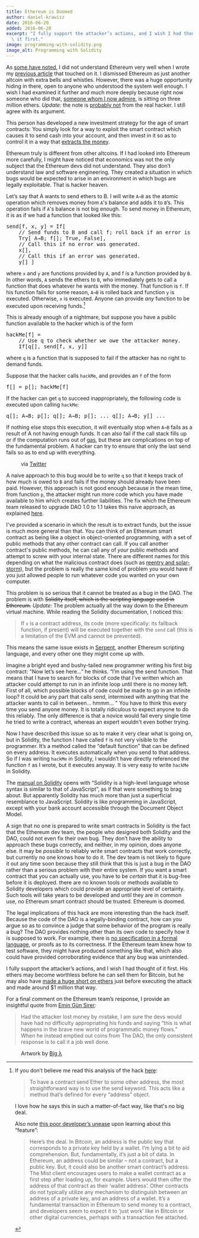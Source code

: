```yaml
---
title: Ethereum is Doomed
author: daniel-krawisz
date: 2016-06-20
added: 2016-06-20
excerpt: "I fully support the attacker’s actions, and I wish I had thought of\
  \ it first."
image: programming-with-solidity.png
image_alt: Programming with Solidity
---
```


As [some have noted](https://twitter.com/jgarzik/status/736945669978525696), I
did not understand Ethereum very well when I wrote my [previous
article](/mempool/the-coming-demise-of-altcoins/) that touched on it. I
dismissed Ethereum as just another altcoin with extra bells and whistles.
However, there was a huge opportunity hiding in there, open to anyone who
understood the system well enough. I wish I had examined it further and much
more deeply because right now someone who did that, [someone whom I now
admire](http://pastebin.com/CcGUBgDG), is sitting on three million ethers.
_Update:_ the note is [probably
not](https://news.ycombinator.com/item?id=11927891) from the real hacker. I
still agree with its argument.

This person has developed a new investment strategy for the age of smart
contracts: You simply look for a way to exploit the smart contract which
causes it to send cash into your account, and then invest in it so as to
control it in a way that [extracts the
money](http://hackingdistributed.com/2016/06/18/analysis-of-the-dao-exploit/).

Ethereum truly is different from other altcoins. If I had looked into Ethereum
more carefully, I might have noticed that economics was not the only subject
that the Ethereum devs did not understand. They also don’t understand law and
software engineering. They created a situation in which bugs would be expected
to arise in an environment in which bugs are legally exploitable. That is
hacker heaven.

Let’s say that A wants to send ethers to B. I will write `A→B` as the atomic
operation which removes money from `A`'s balance and adds it to `B`’s. This
operation fails if `A`'s balance is not big enough. To send money in Ethereum,
it is as if we had a function that looked like this:

<pre>
send[f, x, y] = If[
	// Send funds to B and call f; roll back if an error is generated.
	Try[ A→B; f[]; True, False],
	// Call this if no error was generated.
	x[],
	// Call this if an error was generated.
	y[] ]
</pre>

where `x` and `y` are functions provided by `A`, and f is a function provided
by `B`. In other words, `A` sends the ethers to `B`, who immediately gets to
call a function that does whatever he wants with the money. That function is
`f`. If his function fails for some reason, `A→B` is rolled back and function
`y` is executed. Otherwise, `x` is executed. Anyone can provide _any_ function
to be executed upon receiving funds.[^1]

This is already enough of a nightmare, but suppose you have a public function
available to the hacker which is of the form

<pre>
hackMe[f] =
    // Use q to check whether we owe the attacker money.
    If[q[], send[f, x, y]]
</pre>

where `q` is a function that is supposed to fail if the attacker has no right
to demand funds.

Suppose that the hacker calls `hackMe`, and provides an `f` of the form

<pre>
f[] = p[]; hackMe[f]
</pre>

If the hacker can get `q` to succeed inappropriately, the following code is
executed upon calling `hackMe`:

<pre>
q[]; A→B; p[]; q[]; A→B; p[]; ... q[]; A→B; y[] ...
</pre>

If nothing else stops this execution, it will eventually stop when `A→B` fails
as a result of A not having enough funds. It can also fail if the call stack
fills up or if the computation runs out of
[gas](https://www.cryptocompare.com/coins/guides/what-is-the-gas-in-ethereum/),
but these are complications on top of the fundamental problem. A hacker can
try to ensure that only the last send fails so as to end up with everything.

<figure>
  <img src="/static/img/mempool/ethereum-is-doomed/the-dao-is-empty.png" alt="" />
  <figcaption>via <a href="https://twitter.com/KonradSGraf/status/743843080961409025">Twitter</a></figcaption>
</figure>

A naive approach to this bug would be to write `q` so that it keeps track of
how much is owed to `B` and fails if the money should already have been paid.
However, this approach is not good enough because in the mean time, from
function `p`, the attacker might run more code which you have made available
to him which creates further liabilities. The fix which the Ethereum team
released to upgrade DAO 1.0 to 1.1 takes this naive approach, as explained
[here](http://hackingdistributed.com/2016/06/18/analysis-of-the-dao-exploit/#was-1-1-vulnerable).

I've provided a scenario in which the result is to extract funds, but the
issue is much more general than that. You can think of an Ethereum smart
contract as being like a object in object-oriented programming, with a set of
public methods that any other contract can call. If you call another
contract's public methods, he can call any of _your_ public methods and
attempt to screw with your internal state. There are different names for this
depending on what the malicious contract does (such as [reentry and
solar-storm](https://blog.blockstack.org/solar-storm-a-serious-security-exploit-with-ethereum-not-just-the-dao-a03d797d98fa#.wpg35euyp)),
but the problem is really the same kind of problem you would have if you just
allowed people to run whatever code you wanted on your own computer.

This problem is so serious that it cannot be treated as a bug in the DAO. The
problem is with <s>Solidity itself, which is the scripting language used in
Ethereum.</s> _Update:_ The problem actually all the way down to the Ethereum
virtual machine. While reading the Solidity documentation, I noticed this:

> If `x` is a contract address, its code (more specifically: its fallback
> function, if present) will be executed together with the `send` call (this
> is a limitation of the EVM and cannot be prevented).

This means the same issue exists in
[Serpent](https://mc2-umd.github.io/ethereumlab/docs/serpent_tutorial.pdf),
another Ethereum scripting language, and every other one they might come up
with.

Imagine a bright eyed and bushy-tailed new programmer writing his first big
contract: "Now let’s see here…” he thinks. “I’m using the send function. That
means that I have to search for blocks of code that I’ve written which an
attacker could attempt to run in an infinite loop until there is no money
left. First of all, which possible blocks of code could be made to go in an
infinite loop? It could be any part that calls send, intermixed with anything
that the attacker wants to call in between… hmmm… " You have to think this
every time you send anyone money. It is totally ridiculous to expect anyone to
do this reliably. The only difference is that a novice would fail every single
time he tried to write a contract, whereas an expert wouldn't even bother
trying.

Now I have described this issue so as to make it very clear what is going on,
but in Solidity, the function I have called `f` is not very visible to the
programmer. It’s a method called the “default function” that can be defined on
every address. It executes automatically when you send to that address. So if
I was writing `hackMe` in Solidity, I wouldn’t have directly referenced the
function `f` as I wrote, but it executes anyway. It is very easy to write
`hackMe` in Solidity.

The [manual on Solidity](http://solidity.readthedocs.io/en/latest/) opens with
“Solidity is a high-level language whose syntax is similar to that of
JavaScript”, as if that were something to brag about. But apparently Solidity
has much more than just a superficial resemblance to JavaScript. Solidity is
like programming in JavaScript, except with your bank account accessible
through the Document Object Model.

A sign that no one is prepared to write smart contracts in Solidity is the
fact that the Ethereum dev team, the people who designed both Solidity and the
DAO, could not even fix their own bug. They don’t have the ability to approach
these bugs correctly, and neither, in my opinion, does anyone else. It may be
_possible_ to reliably write smart contracts that work correctly, but
currently no one knows how to do it. The dev team is not likely to figure it
out any time soon because they still think that this is just a bug in the DAO
rather than a serious problem with their entire system. If you want a smart
contract that you can actually use, you have to be _certain_ that it is
bug-free before it is deployed. there are no known tools or methods available
to Solidity developers which could provide an appropriate level of certainty.
Such tools will take years to be developed and until they are in common use,
no Ethereum smart contract should be trusted. Ethereum is doomed.

The legal implications of this hack are more interesting than the hack itself.
Because the code of the DAO is a legally-binding contract, how can you argue
so as to convince a judge that some behavior of the program is really a bug?
The DAO provides nothing other than its own code to specify how it is supposed
to work. For example, there is [no specification in a formal
language](https://www.reddit.com/r/ethereum/comments/4opjov/the_bug_which_the_dao_hacker_exploited_was_not/),
or proofs as to its correctness. If the Ethereum team knew how to test
software, they might have produced something like that, which also could have
provided corroborating evidence that any bug was unintended.

I fully support the attacker’s actions, and I wish I had thought of it first.
His ethers may become worthless before he can sell them for Bitcoin, but he
may also have [made a huge short on
ethers](http://hackingdistributed.com/2016/06/18/analysis-of-the-dao-exploit/#step-3-the-big-short)
just before executing the attack and made around $1 million that way.

For a final comment on the Ethereum team’s response, I provide an insightful
quote from [Emin Gün
Sirer](http://hackingdistributed.com/2016/06/17/thoughts-on-the-dao-hack/#what-s-a-hack-when-you-don-t-have-a-spec):

> Had the attacker lost money by mistake, I am sure the devs would have had no
> difficulty appropriating his funds and saying “this is what happens in the
> brave new world of programmatic money flows.” When he instead emptied out
> coins from The DAO, the only consistent response is to call it a job well
> done.

<figure>
  <img src="/static/img/mempool/ethereum-is-doomed/vitalik-rai-stones.jpg" alt="" />
  <figcaption>Artwork by <a href="https://twitter.com/BigLambda/status/891148584334245888">Big λ</a></figcaption>
</figure>

[^1]:
    If you don’t believe me read this analysis of the hack
    [here](http://hackingdistributed.com/2016/06/16/scanning-live-ethereum-contracts-for-bugs/):

    > To have a contract send Ether to some other address, the most
    > straightforward way is to use the send keyword. This acts like a method
    > that’s defined for every “address” object.

    I love how he says this in such a matter-of-fact way, like that's no big
    deal.

    Also note [this poor developer’s
    unease](http://vessenes.com/ethereum-griefing-wallets-send-w-throw-considered-harmful/)
    upon learning about this “feature”:

    > Here’s the deal. In Bitcoin, an address is the public key that
    > corresponds to a private key held by a wallet. I’m lying a bit to aid
    > comprehension. But, fundamentally, it’s just a bit of data. In Ethereum,
    > an address could be similar – not a contract, but a public key. But, it
    > could also be another smart contract’s address. The Mist client
    > encourages users to make a wallet contract as a first step after loading
    > up, for example. Users would then offer the address of that contract as
    > their ‘wallet address’. Other contracts do not typically utilize any
    > mechanism to distinguish between an address of a private key, and an
    > address of a wallet. It’s a fundamental transaction in Ethereum to send
    > money to a contract, and developers seem to expect it to ‘just work’
    > like in Bitcoin or other digital currencies, perhaps with a transaction
    > fee attached.
